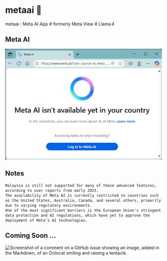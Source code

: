 # metaai 🛟
metaai : Meta AI App # formerly Meta View # Llama 4


## Meta AI

![metaai001.png](./media/metaai001.png)

## Notes
```
Malaysia is still not supported for many of these advanced features, according to user reports from early 2025.
The availability of Meta AI is currently restricted to countries such as the United States, Australia, Canada, and several others, primarily due to varying regulatory environments.
One of the most significant barriers is the European Union's stringent data protection and AI regulations, which have yet to approve the deployment of Meta’s AI technologies.
```


## Coming Soon ...
![Screenshot of a comment on a GitHub issue showing an image, added in the Markdown, of an Octocat smiling and raising a tentacle.](https://myoctocat.com/assets/images/base-octocat.svg)

